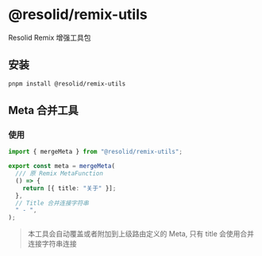 # @resolid/remix-utils

Resolid Remix 增强工具包

## 安装

```bash
pnpm install @resolid/remix-utils
```

## Meta 合并工具

### 使用

```ts
import { mergeMeta } from "@resolid/remix-utils";

export const meta = mergeMeta(
  /// 原 Remix MetaFunction
  () => {
    return [{ title: "关于" }];
  },
  // Title 合并连接字符串
  " - ",
);
```

> 本工具会自动覆盖或者附加到上级路由定义的 Meta, 只有 title 会使用合并连接字符串连接
